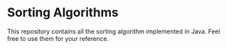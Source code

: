 # Sorting Algorithms
This repository contains all the sorting algorithm implemented in Java. Feel free to use them for your reference.
